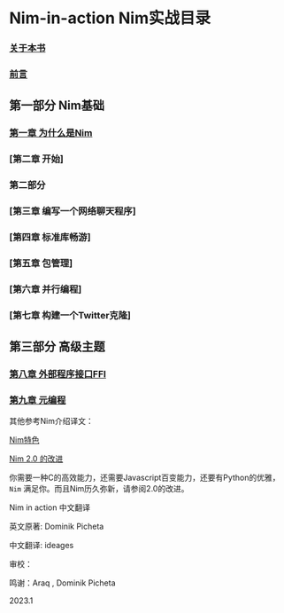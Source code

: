 # Nim-in-action Nim实战目录

### [关于本书](./00a.html)
### [前言](./00w.html)

## 第一部分 Nim基础
###  [第一章 为什么是Nim](./01.html)
###  [第二章 开始]
  
### 第二部分 

### [第三章 编写一个网络聊天程序]
### [第四章 标准库畅游]
### [第五章 包管理]
### [第六章 并行编程]
### [第七章 构建一个Twitter克隆]
  
## 第三部分 高级主题
### [第八章 外部程序接口FFI](./08.html)
### [第九章 元编程](./09.html)

其他参考Nim介绍译文：

[Nim特色](./refs/nimspecial.html)

[Nim 2.0 的改进](./refs/nim2.0.html)

你需要一种C的高效能力，还需要Javascript百变能力，还要有Python的优雅，`Nim` 满足你。而且Nim历久弥新，请参阅2.0的改进。


Nim in action 中文翻译

英文原著: Dominik Picheta

中文翻译: ideages 

审校：


鸣谢：Araq , Dominik Picheta

2023.1 